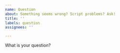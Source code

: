 ```yaml
---
name: Question
about: Something seems wrong? Script problems? Ask!
title: ''
labels: question
assignees: ''

---
```


What is your question?
